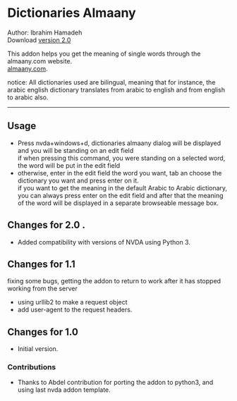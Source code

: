 # Dictionaries Almaany #

Author: Ibrahim Hamadeh  
Download [version 2.0][1]  

This addon helps you get the meaning of single words through the almaany.com website.  
[almaany.com](https://www.almaany.com/en/dict/ar-en/ "With a Title").

notice: All dictionaries used are bilingual, meaning that for instance, the arabic english dictionary translates from arabic to english and from english to arabic also. 

***

## Usage

*	Press nvda+windows+d, dictionaries almaany dialog will be displayed  
and you will be standing on an edit field  
if when pressing this command, you were standing on a selected word, the word will be put in the edit field  
*	otherwise, enter in the edit field the word you want, tab an choose the dictionary you want and press enter on it.  
if you want to get the meaning in the default Arabic to Arabic dictionary, you can always press enter on the edit field and after that the meaning of the word will be displayed in a separate browseable message box.

## Changes for 2.0 .

* Added compatibility with versions of NVDA using Python 3.

## Changes for 1.1 ##

fixing some bugs, getting the addon to return to work after it has stopped working from the server  

*	using urllib2 to make a request object  
*	add user-agent to the request headers.  

## Changes for 1.0 ##

*	Initial version.

### Contributions ###

*	Thanks to Abdel contribution for porting the addon to python3, and using last nvda addon template.  

[1]: https://github.com/ibrahim-h/dictionariesAlmaany/releases/download/v2.0/DictionariesAlmaany-2.0.nvda-addon